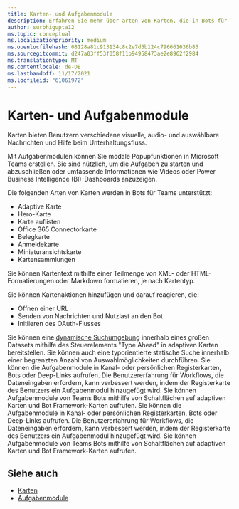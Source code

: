 ```yaml
---
title: Karten- und Aufgabenmodule
description: Erfahren Sie mehr über arten von Karten, die in Bots für Teams unterstützt werden, z. B. adaptive Karten, Hero-Karte, Miniaturansichtskarte und vieles mehr. Erfahren Sie mehr über Kartenaktionen und das Aufrufen von Aufgabenmodulen in Kanälen, Bots oder Deep-Links.
author: surbhigupta12
ms.topic: conceptual
ms.localizationpriority: medium
ms.openlocfilehash: 08128a81c913134c8c2e7d5b124c796661636b85
ms.sourcegitcommit: d247a03ff53f058f11b94958473ae2e8962f2984
ms.translationtype: MT
ms.contentlocale: de-DE
ms.lasthandoff: 11/17/2021
ms.locfileid: "61061972"
---
```

# <a name="cards-and-task-modules"></a>Karten- und Aufgabenmodule

Karten bieten Benutzern verschiedene visuelle, audio- und auswählbare Nachrichten und Hilfe beim Unterhaltungsfluss.

Mit Aufgabenmodulen können Sie modale Popupfunktionen in Microsoft Teams erstellen. Sie sind nützlich, um die Aufgaben zu starten und abzuschließen oder umfassende Informationen wie Videos oder Power Business Intelligence (BI)-Dashboards anzuzeigen.

Die folgenden Arten von Karten werden in Bots für Teams unterstützt:

* Adaptive Karte
* Hero-Karte
* Karte auflisten
* Office 365 Connectorkarte
* Belegkarte
* Anmeldekarte
* Miniaturansichtskarte
* Kartensammlungen

Sie können Kartentext mithilfe einer Teilmenge von XML- oder HTML-Formatierungen oder Markdown formatieren, je nach Kartentyp.

Sie können Kartenaktionen hinzufügen und darauf reagieren, die:
* Öffnen einer URL
* Senden von Nachrichten und Nutzlast an den Bot
* Initiieren des OAuth-Flusses

Sie können eine [dynamische Suchumgebung](~/task-modules-and-cards/cards/dynamic-search.md) innerhalb eines großen Datasets mithilfe des Steuerelements "Type Ahead" in adaptiven Karten bereitstellen. Sie können auch eine typorientierte statische Suche innerhalb einer begrenzten Anzahl von Auswahlmöglichkeiten durchführen. Sie können die Aufgabenmodule in Kanal- oder persönlichen Registerkarten, Bots oder Deep-Links aufrufen. Die Benutzererfahrung für Workflows, die Dateneingaben erfordern, kann verbessert werden, indem der Registerkarte des Benutzers ein Aufgabenmodul hinzugefügt wird. Sie können Aufgabenmodule von Teams Bots mithilfe von Schaltflächen auf adaptiven Karten und Bot Framework-Karten aufrufen.
Sie können die Aufgabenmodule in Kanal- oder persönlichen Registerkarten, Bots oder Deep-Links aufrufen. Die Benutzererfahrung für Workflows, die Dateneingaben erfordern, kann verbessert werden, indem der Registerkarte des Benutzers ein Aufgabenmodul hinzugefügt wird. Sie können Aufgabenmodule von Teams Bots mithilfe von Schaltflächen auf adaptiven Karten und Bot Framework-Karten aufrufen.

## <a name="see-also"></a>Siehe auch

* [Karten](~/task-modules-and-cards/what-are-cards.md)
* [Aufgabenmodule](~/task-modules-and-cards/what-are-task-modules.md)

